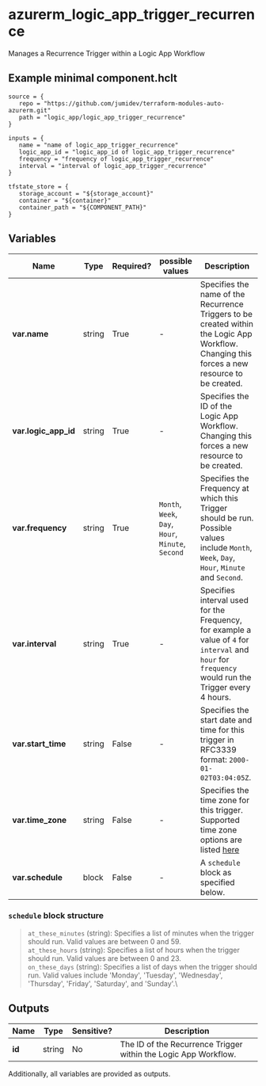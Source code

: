 # azurerm_logic_app_trigger_recurrence

Manages a Recurrence Trigger within a Logic App Workflow

## Example minimal component.hclt

```hcl
source = {
   repo = "https://github.com/jumidev/terraform-modules-auto-azurerm.git" 
   path = "logic_app/logic_app_trigger_recurrence" 
}

inputs = {
   name = "name of logic_app_trigger_recurrence" 
   logic_app_id = "logic_app_id of logic_app_trigger_recurrence" 
   frequency = "frequency of logic_app_trigger_recurrence" 
   interval = "interval of logic_app_trigger_recurrence" 
}

tfstate_store = {
   storage_account = "${storage_account}" 
   container = "${container}" 
   container_path = "${COMPONENT_PATH}" 
}

```

## Variables

| Name | Type | Required? |  possible values |  Description |
| ---- | ---- | --------- |  ----------- | ----------- |
| **var.name** | string | True | -  |  Specifies the name of the Recurrence Triggers to be created within the Logic App Workflow. Changing this forces a new resource to be created. | 
| **var.logic_app_id** | string | True | -  |  Specifies the ID of the Logic App Workflow. Changing this forces a new resource to be created. | 
| **var.frequency** | string | True | `Month`, `Week`, `Day`, `Hour`, `Minute`, `Second`  |  Specifies the Frequency at which this Trigger should be run. Possible values include `Month`, `Week`, `Day`, `Hour`, `Minute` and `Second`. | 
| **var.interval** | string | True | -  |  Specifies interval used for the Frequency, for example a value of `4` for `interval` and `hour` for `frequency` would run the Trigger every 4 hours. | 
| **var.start_time** | string | False | -  |  Specifies the start date and time for this trigger in RFC3339 format: `2000-01-02T03:04:05Z`. | 
| **var.time_zone** | string | False | -  |  Specifies the time zone for this trigger. Supported time zone options are listed [here](https://support.microsoft.com/en-us/help/973627/microsoft-time-zone-index-values) | 
| **var.schedule** | block | False | -  |  A `schedule` block as specified below. | 

### `schedule` block structure

> `at_these_minutes` (string): Specifies a list of minutes when the trigger should run. Valid values are between 0 and 59.\
> `at_these_hours` (string): Specifies a list of hours when the trigger should run. Valid values are between 0 and 23.\
> `on_these_days` (string): Specifies a list of days when the trigger should run. Valid values include 'Monday', 'Tuesday', 'Wednesday', 'Thursday', 'Friday', 'Saturday', and 'Sunday'.\



## Outputs

| Name | Type | Sensitive? | Description |
| ---- | ---- | --------- | --------- |
| **id** | string | No  | The ID of the Recurrence Trigger within the Logic App Workflow. | 

Additionally, all variables are provided as outputs.
